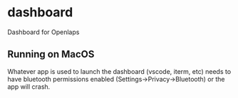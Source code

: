 # dashboard

Dashboard for Openlaps

## Running on MacOS

Whatever app is used to launch the dashboard (vscode, iterm, etc) needs to have bluetooth permissions enabled (Settings->Privacy->Bluetooth) or the app will crash.